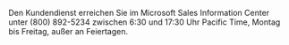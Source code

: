 <Token xmlns:xlink="http://www.w3.org/1999/xlink">Den Kundendienst erreichen Sie im Microsoft Sales Information Center unter (800) 892-5234 zwischen 6:30 und 17:30 Uhr Pacific Time, Montag bis Freitag, außer an Feiertagen.</Token>

<!--HONumber=Jun16_HO4-->


